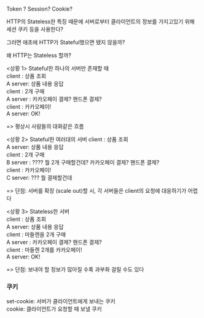 Token ? Session? Cookie?

HTTP의 Stateless한 특징 때문에 서버로부터 클라이언트의 정보를 가지고있기 위해 세션 쿠키 등을 사용한다?

그러면 애초에 HTTP가 Stateful했으면 됐지 않을까?

왜 HTTP는 Stateless 할까?

<상황 1> Stateful한 하나의 서버만 존재할 때   
client : 상품 조회    
A server: 상품 내용 응답    
client :  2개 구매   
A server : 카카오페이 결제? 핸드폰 결제?   
client : 카카오페이!   
A server: OK!

=> 평상시 사람들의 대화같은 흐름 

<상황 2> Stateful한 여러대의 서버
client : 상품 조회    
A server: 상품 내용 응답         
client :  2개 구매   
B server : ???? 뭘 2개 구매할건데? 카카오페이 결제? 핸드폰 결제?   
client : 카카오페이!   
C server: ??? 뭘 결제할건데

=> 단점: 서버를 확장 (scale out)할 시, 각 서버들은 client의 요청에 대응하기가 어렵다

<상황 3> Stateless한 서버   
client : 상품 조회       
A server: 상품 내용 응답       
client :  마들렌을 2개 구매   
A server : 카카오페이 결제? 핸드폰 결제?   
client : 마들렌 2개를 카카오페이!    
A server: OK!   

=> 단점: 보내야 할 정보가 많아질 수록 과부화 걸릴 수도 있다

### 쿠키     
set-cookie: 서버가 클라이언트에게 보내는 쿠키    
cookie: 클라이언트가 요청할 때 보낼 쿠키  
